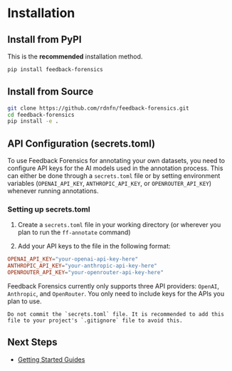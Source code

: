 # Installation

## Install from PyPI

This is the **recommended** installation method.

```bash
pip install feedback-forensics
```

## Install from Source

```bash
git clone https://github.com/rdnfn/feedback-forensics.git
cd feedback-forensics
pip install -e .
```

## API Configuration (secrets.toml)

To use Feedback Forensics for annotating your own datasets, you need to configure API keys for the AI models used in the annotation process. This can either be done through a `secrets.toml` file or by setting environment variables (`OPENAI_API_KEY`, `ANTHROPIC_API_KEY`, or `OPENROUTER_API_KEY`) whenever running annotations.

### Setting up secrets.toml

1. Create a `secrets.toml` file in your working directory (or wherever you plan to run the `ff-annotate` command)

2. Add your API keys to the file in the following format:

```toml
OPENAI_API_KEY="your-openai-api-key-here"
ANTHROPIC_API_KEY="your-anthropic-api-key-here"
OPENROUTER_API_KEY="your-openrouter-api-key-here"
```

Feedback Forensics currently only supports three API providers: `OpenAI`, `Anthropic`, and `OpenRouter`. You only need to include keys for the APIs you plan to use.


```{warning}
Do not commit the `secrets.toml` file. It is recommended to add this file to your project's `.gitignore` file to avoid this.
```

## Next Steps

- [Getting Started Guides](guide/index.md)
